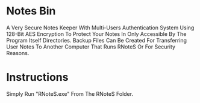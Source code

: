 # Notes Bin
A Very Secure Notes Keeper With Multi-Users Authentication System Using 128-Bit AES Encryption To Protect Your Notes In Only Accessible By The Program Itself Directories. Backup Files Can Be Created For Transferring User Notes To Another Computer That Runs RNoteS Or For Security Reasons.

# Instructions
Simply Run "RNoteS.exe" From The RNoteS Folder.
